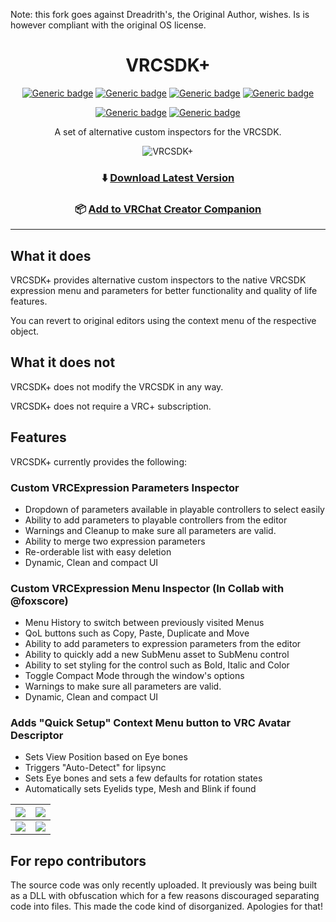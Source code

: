 Note: this fork goes against Dreadrith's, the Original Author, wishes. Is is however compliant with the original OS license.

<div align="center">

# VRCSDK+

[![Generic badge](https://img.shields.io/github/downloads/VRLabs/VRCSDKPlus/total?label=Downloads)](https://github.com/VRLabs/VRCSDKPlus/releases/latest)
[![Generic badge](https://img.shields.io/badge/License-GPL--3.0-informational.svg)](https://github.com/VRLabs/VRCSDKPlus/blob/main/LICENSE)
[![Generic badge](https://img.shields.io/badge/Unity-2019.4.31f1-lightblue.svg)](https://unity3d.com/unity/whats-new/2019.4.31)
[![Generic badge](https://img.shields.io/badge/SDK-AvatarSDK3-lightblue.svg)](https://vrchat.com/home/download)

[![Generic badge](https://img.shields.io/discord/706913824607043605?color=%237289da&label=DISCORD&logo=Discord&style=for-the-badge)](https://discord.vrlabs.dev/)
[![Generic badge](https://img.shields.io/endpoint.svg?url=https%3A%2F%2Fshieldsio-patreon.vercel.app%2Fapi%3Fusername%3Dvrlabs%26type%3Dpatrons&style=for-the-badge)](https://patreon.vrlabs.dev/)

A set of alternative custom inspectors for the VRCSDK.

![VRCSDK+](https://i.imgur.com/0GLvvGe.gif)

### ⬇️ [Download Latest Version](https://github.com/VRLabs/VRCSDKPlus/releases/latest)


### 📦 [Add to VRChat Creator Companion](https://vrlabs.dev/packages?package=dev.vrlabs.vrcsdkplus)

</div>

---

## What it does

VRCSDK+ provides alternative custom inspectors to the native VRCSDK expression menu and parameters for better functionality and quality of life features.

You can revert to original editors using the context menu of the respective object.  

## What it does not
VRCSDK+ does not modify the VRCSDK in any way.

VRCSDK+ does not require a VRC+ subscription.  

## Features

VRCSDK+ currently provides the following:
### Custom VRCExpression Parameters Inspector
  - Dropdown of parameters available in playable controllers to select easily
  - Ability to add parameters to playable controllers from the editor
  - Warnings and Cleanup to make sure all parameters are valid.
  - Ability to merge two expression parameters
  - Re-orderable list with easy deletion
  - Dynamic, Clean and compact UI

### Custom VRCExpression Menu Inspector (In Collab with @foxscore)
  - Menu History to switch between previously visited Menus
  - QoL buttons such as Copy, Paste, Duplicate and Move
  - Ability to add parameters to expression parameters from the editor
  - Ability to quickly add a new SubMenu asset to SubMenu control
  - Ability to set styling for the control such as Bold, Italic and Color
  - Toggle Compact Mode through the window's options
  - Warnings to make sure all parameters are valid.
  - Dynamic, Clean and compact UI

### Adds "Quick Setup" Context Menu button to VRC Avatar Descriptor 
  - Sets View Position based on Eye bones
  - Triggers "Auto-Detect" for lipsync
  - Sets Eye bones and sets a few defaults for rotation states
  - Automatically sets Eyelids type, Mesh and Blink if found


![](https://i.imgur.com/Lkp5qiI.gif)|![](https://i.imgur.com/Ysg8klM.gif)
:-------------------------:|:-------------------------:
![](https://i.imgur.com/mLncXr1.gif)|![](https://i.imgur.com/7FjUgUG.png)

## For repo contributors
The source code was only recently uploaded. It previously was being built as a DLL with obfuscation which for a few reasons discouraged separating code into files. This made the code kind of disorganized. Apologies for that!
